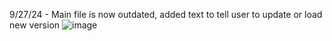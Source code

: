 9/27/24 - Main file is now outdated, added text to tell user to update or load new version
![image](https://github.com/user-attachments/assets/02ff55b5-23fb-452c-9796-d278393377d9)


